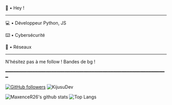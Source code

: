 🌴 • Hey !

---

💻 • Développeur Python, JS

⌨️ • Cybersécurité

📱 • Réseaux

---

N'hésitez pas à me follow !
Bandes de bg !

							
							
━━━━━━━━━━━━━━━━━━━━━━━━━━━━━━━━━━━━━━━━━━━━━━━━━━━━━━━━━━━━

[![GitHub followers](https://img.shields.io/github/followers/KijusuDev?label=Follow&color=blueviolet&style=flat-square&logo=GitHub)](https://github.com/KijusuDev/?tab=follow)
![KijusuDev](https://komarev.com/ghpvc/?username=KijusuDev&color=blueviolet&style=flat-square)

![MaxenceR26's github stats](https://github-readme-stats.vercel.app/api?username=KijusuDev&show_icons=true&hide_border=true&theme=dark&cache_seconds=1800&include_all_commits=true&count_private=true&line_height=24px)
![Top Langs](https://github-readme-stats.vercel.app/api/top-langs/?username=dark&layout=compact&theme=transparent&cache_seconds=1800&langs_count=1000&hide_border=true)

